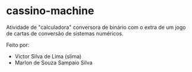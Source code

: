 # cassino-machine
Atividade de "calculadora" conversora de binário com o extra de um jogo de cartas de conversão de sistemas numéricos.

Feito por:
 - Victor Silva de Lima (slima)
 - Marlon de Souza Sampaio Silva

